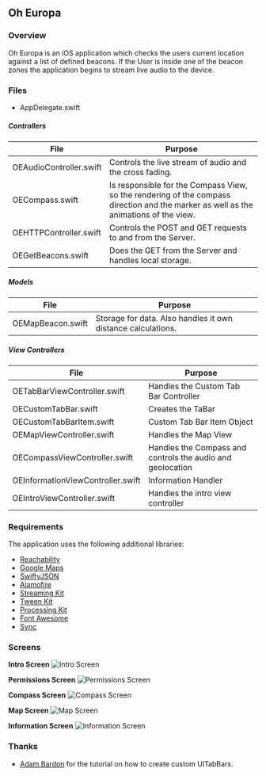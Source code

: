 ## Oh Europa 

### Overview

Oh Europa is an iOS application which checks the users current location against a list of defined beacons. If the User is inside one of the beacon zones the application begins to stream live audio to the device.

### Files

* AppDelegate.swift

##### Controllers 

| File | Purpose |
| --- | --- |
| OEAudioController.swift | Controls the live stream of audio and the cross fading. |
| OECompass.swift | Is responsible for the Compass View, so the rendering of the compass direction and the marker as well as the animations of the view. |
| OEHTTPController.swift | Controls the POST and GET requests to and from the Server. |
| OEGetBeacons.swift | Does the GET from the Server and handles local storage. |

##### Models

| File | Purpose |
| --- | --- |
| OEMapBeacon.swift | Storage for data. Also handles it own distance calculations. |

##### View Controllers 

| File | Purpose |
| --- | --- |
| OETabBarViewController.swift | Handles the Custom Tab Bar Controller |
| OECustomTabBar.swift | Creates the TaBar |
| OECustomTabBarItem.swift | Custom Tab Bar Item Object |
| OEMapViewController.swift | Handles the Map View |
| OECompassViewController.swift | Handles the Compass and controls the audio and geolocation |
| OEInformationViewController.swift | Information Handler |
| OEIntroViewController.swift | Handles the intro view controller |

### Requirements

The application uses the following additional libraries:

* [Reachability](https://github.com/ashleymills/Reachability.swift)
* [Google Maps](https://developers.google.com/maps/documentation/ios-sdk/code-samples)
* [SwiftyJSON](https://github.com/SwiftyJSON/SwiftyJSON)
* [Alamofire](https://github.com/Alamofire/Alamofire)
* [Streaming Kit](https://github.com/tumtumtum/StreamingKit)
* [Tween Kit](https://github.com/SteveBarnegren/TweenKit)
* [Processing Kit](https://github.com/natmark/ProcessingKit)
* [Font Awesome](https://github.com/thii/FontAwesome.swift)
* [Sync](https://github.com/3lvis/Sync)

### Screens

**Intro Screen**
![Intro Screen](./images/oheuropaintro.png)

**Permissions Screen**
![Permissions Screen](./images/oheuropapermissions.png)

**Compass Screen**
![Compass Screen](./images/oheuropacompass.png)

**Map Screen**
![Map Screen](./images/oheuropamap.png)

**Information Screen**
![Information Screen](./images/oheuropainfo.png)

### Thanks

* [Adam Bardon](http://http://blog.adambardon.com/how-to-create-custom-tab-bar-in-swift-part-1/) for the tutorial on how to create custom UITabBars.
